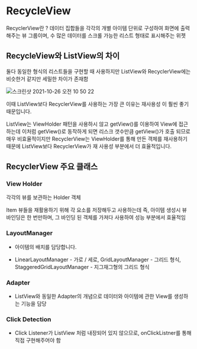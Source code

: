 # RecycleView
RecyclerView란 ? 데이터 집합들을 각각의 개별 아이템 단위로 구성하여 화면에 출력해주는 뷰 그룹이며, 수 많은 데이터를 스크롤 가능한 리스트 형태로 표시해주는 위젯

## RecycleView와 ListView의 차이
둘다 동일한 형식의 리스트들을 구현할 때 사용하지만 ListView와 RecyclerView에는 비슷한거 같지만 세밀한 차이가 존재함

![스크린샷 2021-10-26 오전 10 50 22](https://user-images.githubusercontent.com/66652964/138795079-1bfe2a80-1a4b-4e40-93a6-55f9ae3b4f38.png)

이때 ListView보다 RecyclerView를 사용하는 가장 큰 이유는 재사용성 이 훨씬 좋기 때문입니다.

ListView는 ViewHolder 패턴을 사용하시 않고 getView()를 이용하여 View에 접근하는데 이처럼 getView()로 동작하게 되면 리스크 갯수만큼 getView()가 호출 되므로 매우 비효율적이지만 RecyclerView는 ViewHolder를 통해 만든 객체를 재사용하기 때문에 ListView보다 RecyclerView가 재 사용성 부분에서 더 효율적입니다.


## RecyclerView 주요 클래스 

### View Holder 

각각의 뷰를 보관하는 Holder 객체

Item 뷰들을 재활용하기 위해 각 요소를 저장해두고 사용하는데 즉, 아이템 생성시 뷰 바인딩은 한 번만하며, 그 바인딩 된 객체를 가져다 사용하여 성능 부분에서 효율적임

### LayoutManager

 * 아이템의 배치를 담당합니다. 

 * LinearLayoutManager - 가로 / 세로, GridLayoutManager - 그리드 형식, StaggeredGridLayoutManager - 지그재그형의 그리드 형식

### Adapter

 * ListView와 동일한 Adapter의 개념으로 데이터와 아이템에 관한 View를 생성하는 기능을 담당

### Click Detection 

 * Click Listener가 ListView 처럼 내장되어 있지 않으므로, onClickListner를 통해 직접 구현해주어야 함
